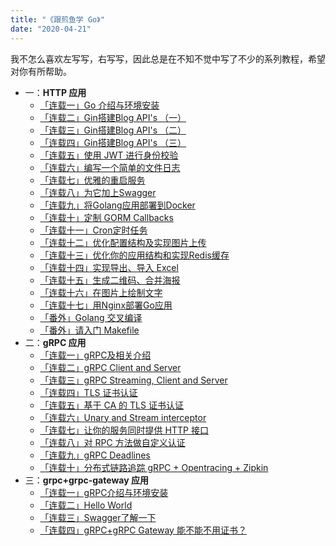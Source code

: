 ```yaml
---
title: "《跟煎鱼学 Go》"
date: "2020-04-21"
---
```


我不怎么喜欢左写写，右写写，因此总是在不知不觉中写了不少的系列教程，希望对你有所帮助。

- 一：**HTTP 应用**
    - [「连载一」Go 介绍与环境安装](/posts/go/gin/2018-02-10-install/)
    - [「连载二」Gin搭建Blog API's （一）](/posts/go/gin/2018-02-11-api-01/)
    - [「连载三」Gin搭建Blog API's （二）](/posts/go/gin/2018-02-12-api-02/)
    - [「连载四」Gin搭建Blog API's （三）](/posts/go/gin/2018-02-13-api-03/)
    - [「连载五」使用 JWT 进行身份校验](/posts/go/gin/2018-02-14-jwt/)
    - [「连载六」编写一个简单的文件日志](/posts/go/gin/2018-02-15-log/)
    - [「连载七」优雅的重启服务](/posts/go/gin/2018-03-15-reload-http/)
    - [「连载八」为它加上Swagger](/posts/go/gin/2018-03-18-swagger/)
    - [「连载九」将Golang应用部署到Docker](/posts/go/gin/2018-03-24-golang-docker/)
    - [「连载十」定制 GORM Callbacks](/posts/go/gin/2018-04-15-gorm-callback/)
    - [「连载十一」Cron定时任务](/posts/go/gin/2018-04-29-cron/)
    - [「连载十二」优化配置结构及实现图片上传](/posts/go/gin/2018-05-27-config-upload/)
    - [「连载十三」优化你的应用结构和实现Redis缓存](/posts/go/gin/2018-06-02-application-redis/)
    - [「连载十四」实现导出、导入 Excel](/posts/go/gin/2018-06-14-excel/)
    - [「连载十五」生成二维码、合并海报](/posts/go/gin/2018-07-05-image/)
    - [「连载十六」在图片上绘制文字](/posts/go/gin/2018-07-07-font/)
    - [「连载十七」用Nginx部署Go应用](/posts/go/gin/2018-09-01-nginx/)
    - [「番外」Golang 交叉编译](/posts/go/gin/2018-03-26-cgo/)
    - [「番外」请入门 Makefile](/posts/go/gin/2018-08-26-makefile/)
- 二：**gRPC 应用**
    - [「连载一」gRPC及相关介绍](/posts/go/grpc/2018-09-22-install/)
    - [「连载二」gRPC Client and Server](/posts/go/grpc/2018-09-23-client-and-server/)
    - [「连载三」gRPC Streaming, Client and Server](/posts/go/grpc/2018-09-24-stream-client-server/)
    - [「连载四」TLS 证书认证](/posts/go/grpc/2018-10-07-grpc-tls/)
    - [「连载五」基于 CA 的 TLS 证书认证](/posts/go/grpc/2018-10-08-ca-tls/)
    - [「连载六」Unary and Stream interceptor](/posts/go/grpc/2018-10-10-interceptor/)
    - [「连载七」让你的服务同时提供 HTTP 接口](/posts/go/grpc/2018-10-12-grpc-http/)
    - [「连载八」对 RPC 方法做自定义认证](/posts/go/grpc/2018-10-14-per-rpc-credentials/)
    - [「连载九」gRPC Deadlines](/posts/go/grpc/2018-10-16-deadlines/)
    - [「连载十」分布式链路追踪 gRPC + Opentracing + Zipkin](/posts/go/grpc/2018-10-20-zipkin/)
- 三：**grpc+grpc-gateway 应用**
    - [「连载一」gRPC介绍与环境安装](/posts/go/grpc-gateway/2018-02-23-install/)
    - [「连载二」Hello World](/posts/go/grpc-gateway/2018-02-27-hello-world/)
    - [「连载三」Swagger了解一下](/posts/go/grpc-gateway/2018-03-04-swagger/)
    - [「连载四」gRPC+gRPC Gateway 能不能不用证书？](/posts/go/grpc-gateway/2019-06-22-grpc-gateway-tls/)